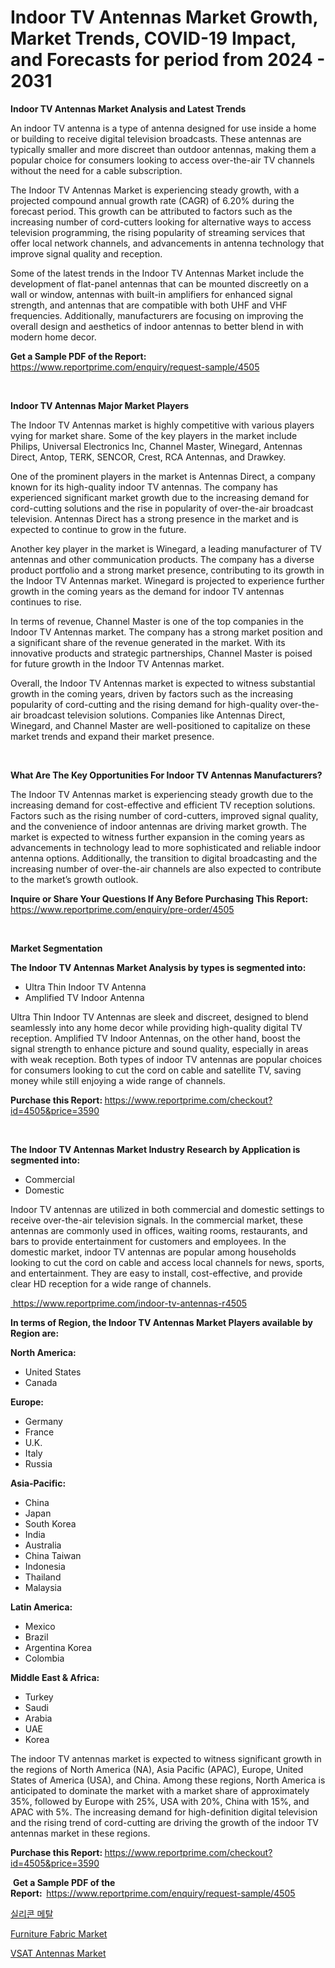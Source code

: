 <p><h1>Indoor TV Antennas Market Growth, Market Trends, COVID-19 Impact, and Forecasts for period from 2024 - 2031</h1></p><p><strong>Indoor TV Antennas Market Analysis and Latest Trends</strong></p>
<p><p>An indoor TV antenna is a type of antenna designed for use inside a home or building to receive digital television broadcasts. These antennas are typically smaller and more discreet than outdoor antennas, making them a popular choice for consumers looking to access over-the-air TV channels without the need for a cable subscription.</p><p>The Indoor TV Antennas Market is experiencing steady growth, with a projected compound annual growth rate (CAGR) of 6.20% during the forecast period. This growth can be attributed to factors such as the increasing number of cord-cutters looking for alternative ways to access television programming, the rising popularity of streaming services that offer local network channels, and advancements in antenna technology that improve signal quality and reception.</p><p>Some of the latest trends in the Indoor TV Antennas Market include the development of flat-panel antennas that can be mounted discreetly on a wall or window, antennas with built-in amplifiers for enhanced signal strength, and antennas that are compatible with both UHF and VHF frequencies. Additionally, manufacturers are focusing on improving the overall design and aesthetics of indoor antennas to better blend in with modern home decor.</p></p>
<p><strong>Get a Sample PDF of the Report:&nbsp;</strong> <a href="https://www.reportprime.com/enquiry/request-sample/4505">https://www.reportprime.com/enquiry/request-sample/4505</a></p>
<p>&nbsp;</p>
<p><strong>Indoor TV Antennas Major Market Players</strong></p>
<p><p>The Indoor TV Antennas market is highly competitive with various players vying for market share. Some of the key players in the market include Philips, Universal Electronics Inc, Channel Master, Winegard, Antennas Direct, Antop, TERK, SENCOR, Crest, RCA Antennas, and Drawkey. </p><p>One of the prominent players in the market is Antennas Direct, a company known for its high-quality indoor TV antennas. The company has experienced significant market growth due to the increasing demand for cord-cutting solutions and the rise in popularity of over-the-air broadcast television. Antennas Direct has a strong presence in the market and is expected to continue to grow in the future.</p><p>Another key player in the market is Winegard, a leading manufacturer of TV antennas and other communication products. The company has a diverse product portfolio and a strong market presence, contributing to its growth in the Indoor TV Antennas market. Winegard is projected to experience further growth in the coming years as the demand for indoor TV antennas continues to rise.</p><p>In terms of revenue, Channel Master is one of the top companies in the Indoor TV Antennas market. The company has a strong market position and a significant share of the revenue generated in the market. With its innovative products and strategic partnerships, Channel Master is poised for future growth in the Indoor TV Antennas market.</p><p>Overall, the Indoor TV Antennas market is expected to witness substantial growth in the coming years, driven by factors such as the increasing popularity of cord-cutting and the rising demand for high-quality over-the-air broadcast television solutions. Companies like Antennas Direct, Winegard, and Channel Master are well-positioned to capitalize on these market trends and expand their market presence.</p></p>
<p>&nbsp;</p>
<p><strong>What Are The Key Opportunities For Indoor TV Antennas Manufacturers?</strong></p>
<p><p>The Indoor TV Antennas market is experiencing steady growth due to the increasing demand for cost-effective and efficient TV reception solutions. Factors such as the rising number of cord-cutters, improved signal quality, and the convenience of indoor antennas are driving market growth. The market is expected to witness further expansion in the coming years as advancements in technology lead to more sophisticated and reliable indoor antenna options. Additionally, the transition to digital broadcasting and the increasing number of over-the-air channels are also expected to contribute to the market’s growth outlook.</p></p>
<p><strong>Inquire or Share Your Questions If Any Before Purchasing This Report:</strong> <a href="https://www.reportprime.com/enquiry/pre-order/4505">https://www.reportprime.com/enquiry/pre-order/4505</a></p>
<p>&nbsp;</p>
<p><strong>Market Segmentation</strong></p>
<p><strong>The Indoor TV Antennas Market Analysis by types is segmented into:</strong></p>
<p><ul><li>Ultra Thin Indoor TV Antenna</li><li>Amplified TV Indoor Antenna</li></ul></p>
<p><p>Ultra Thin Indoor TV Antennas are sleek and discreet, designed to blend seamlessly into any home decor while providing high-quality digital TV reception. Amplified TV Indoor Antennas, on the other hand, boost the signal strength to enhance picture and sound quality, especially in areas with weak reception. Both types of indoor TV antennas are popular choices for consumers looking to cut the cord on cable and satellite TV, saving money while still enjoying a wide range of channels.</p></p>
<p><strong>Purchase this Report:&nbsp;</strong><a href="https://www.reportprime.com/checkout?id=4505&price=3590">https://www.reportprime.com/checkout?id=4505&price=3590</a></p>
<p>&nbsp;</p>
<p><strong>The Indoor TV Antennas Market Industry Research by Application is segmented into:</strong></p>
<p><ul><li>Commercial</li><li>Domestic</li></ul></p>
<p><p>Indoor TV antennas are utilized in both commercial and domestic settings to receive over-the-air television signals. In the commercial market, these antennas are commonly used in offices, waiting rooms, restaurants, and bars to provide entertainment for customers and employees. In the domestic market, indoor TV antennas are popular among households looking to cut the cord on cable and access local channels for news, sports, and entertainment. They are easy to install, cost-effective, and provide clear HD reception for a wide range of channels.</p></p>
<p><a href="https://www.reportprime.com/indoor-tv-antennas-r4505">&nbsp;https://www.reportprime.com/indoor-tv-antennas-r4505</a></p>
<p><strong>In terms of Region, the Indoor TV Antennas Market Players available by Region are:</strong></p>
<p>
    <p> <strong> North America: </strong>
        <ul>
            <li>United States</li>
            <li>Canada</li>
        </ul>
        </p> 
    <p> <strong> Europe: </strong>
        <ul>
            <li>Germany</li>
            <li>France</li>
            <li>U.K.</li>
            <li>Italy</li>
            <li>Russia</li>
        </ul>
        </p> 
    <p> <strong> Asia-Pacific: </strong>
        <ul>
            <li>China</li>
            <li>Japan</li>
            <li>South Korea</li>
            <li>India</li>
            <li>Australia</li>
            <li>China Taiwan</li>
            <li>Indonesia</li>
            <li>Thailand</li>
            <li>Malaysia</li>
        </ul>
        </p> 
    <p> <strong> Latin America: </strong>
        <ul>
            <li>Mexico</li>
            <li>Brazil</li>
            <li>Argentina Korea</li>
            <li>Colombia</li>
        </ul>
        </p> 
    <p> <strong> Middle East & Africa: </strong>
        <ul>
            <li>Turkey</li>
            <li>Saudi</li>
            <li>Arabia</li>
            <li>UAE</li>
            <li>Korea</li>
        </ul>
    </p>
    </p>
<p><p>The indoor TV antennas market is expected to witness significant growth in the regions of North America (NA), Asia Pacific (APAC), Europe, United States of America (USA), and China. Among these regions, North America is anticipated to dominate the market with a market share of approximately 35%, followed by Europe with 25%, USA with 20%, China with 15%, and APAC with 5%. The increasing demand for high-definition digital television and the rising trend of cord-cutting are driving the growth of the indoor TV antennas market in these regions.</p></p>
<p><strong>Purchase this Report: </strong><a href="https://www.reportprime.com/checkout?id=4505&price=3590">https://www.reportprime.com/checkout?id=4505&price=3590</a></p>
<p>&nbsp;<strong>Get a Sample PDF of the Report:&nbsp;&nbsp;</strong><a href="https://www.reportprime.com/enquiry/request-sample/4505">https://www.reportprime.com/enquiry/request-sample/4505</a></p>
<p><strong></strong></p>
<p><p><a href="https://github.com/jntpkh496620/Market-Research-Report-List-2/blob/main/743225078453.md">실리콘 메탈</a></p><p><a href="https://issuu.com/reportprime-2/docs/furniture-fabric-market-size-2030.pptx">Furniture Fabric Market</a></p><p><a href="https://github.com/NorbertYates/Market-Research-Report-List-5/blob/main/vsat-antennas-market.md">VSAT Antennas Market</a></p></p>